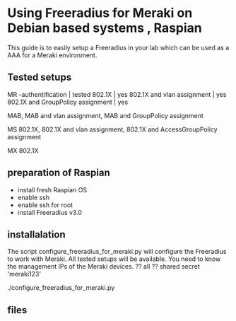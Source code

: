 # Using Freeradius for Meraki on Debian based systems , Raspian

This guide is to easily setup a Freeradius in your lab which can be used as a AAA for a Meraki environment.

## Tested setups
MR
-authentification | tested
802.1X | yes 
802.1X and vlan assignment | yes
802.1X and GroupPolicy assignment | yes

MAB, MAB and vlan assignment, MAB and GroupPolicy assignment

MS
802.1X, 802.1X and vlan assignment, 802.1X and AccessGroupPolicy assignment

MX
802.1X 


## preparation of Raspian
- install fresh Raspian OS
- enable ssh
- enable ssh for root
- install Freeradius v3.0


## installalation
The script configure_freeradius_for_meraki.py will configure the Freeradius to work with Meraki.
All tested setups will be available.
You need to know the management IPs of the Meraki devices. ??   all
?? shared secret 'meraki123'


./configure_freeradius_for_meraki.py

## files 
## 


